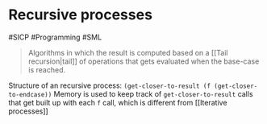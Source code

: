 # Recursive processes
#SICP #Programming #SML 
> Algorithms in which the result is computed based on a [[Tail recursion|tail]] of operations that gets evaluated when the base-case is reached.

Structure of an recursive process:
`(get-closer-to-result (f (get-closer-to-endcase))`
Memory is used to keep track of `get-closer-to-result` calls that get built up with each `f` call, which is different from [[Iterative processes]]